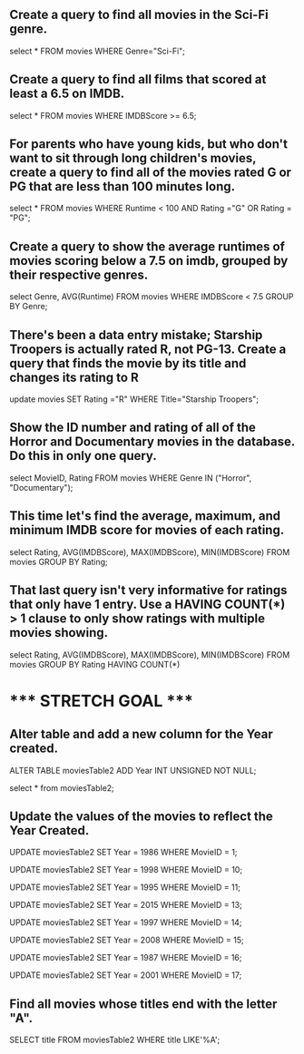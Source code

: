 ## Create a query to find all movies in the Sci-Fi genre.
select * FROM movies WHERE Genre="Sci-Fi";

## Create a query to find all films that scored at least a 6.5 on IMDB.
select * FROM movies WHERE IMDBScore >= 6.5;

## For parents who have young kids, but who don't want to sit through long children's movies, create a query to find all of the movies rated G or PG that are less than 100 minutes long.
select * FROM movies WHERE Runtime < 100 AND Rating ="G" OR Rating = "PG";

## Create a query to show the average runtimes of movies scoring below a 7.5 on imdb, grouped by their respective genres.
select Genre, AVG(Runtime) FROM movies WHERE IMDBScore < 7.5 GROUP BY Genre;

## There's been a data entry mistake; Starship Troopers is actually rated R, not PG-13. Create a query that finds the movie by its title and changes its rating to R
update movies SET Rating ="R" WHERE Title="Starship Troopers";

## Show the ID number and rating of all of the Horror and Documentary movies in the database. Do this in only one query.
select MovieID, Rating FROM movies WHERE Genre IN ("Horror", "Documentary");

## This time let's find the average, maximum, and minimum IMDB score for movies of each rating.
select Rating, AVG(IMDBScore), MAX(IMDBScore), MIN(IMDBScore) FROM movies GROUP BY Rating;

## That last query isn't very informative for ratings that only have 1 entry. Use a HAVING COUNT(*) > 1 clause to only show ratings with multiple movies showing.
select Rating, AVG(IMDBScore), MAX(IMDBScore), MIN(IMDBScore) FROM movies GROUP BY Rating HAVING COUNT(*)


# *** STRETCH GOAL ***
## Alter table and add a new column for the Year created.
ALTER TABLE moviesTable2
ADD Year INT UNSIGNED NOT NULL;

select * from moviesTable2;

## Update the values of the movies to reflect the Year Created.
UPDATE moviesTable2 
SET Year = 1986
WHERE MovieID = 1;

UPDATE moviesTable2 
SET Year = 1998
WHERE MovieID = 10;

UPDATE moviesTable2 
SET Year = 1995
WHERE MovieID = 11;

UPDATE moviesTable2 
SET Year = 2015
WHERE MovieID = 13;

UPDATE moviesTable2 
SET Year = 1997
WHERE MovieID = 14;

UPDATE moviesTable2 
SET Year = 2008
WHERE MovieID = 15;

UPDATE moviesTable2 
SET Year = 1987
WHERE MovieID = 16;

UPDATE moviesTable2 
SET Year = 2001
WHERE MovieID = 17;

## Find all movies whose titles end with the letter "A".
SELECT title FROM moviesTable2 WHERE title LIKE'%A';